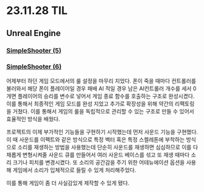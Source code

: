 # 23.11.28 TIL

## Unreal Engine

### [SimpleShooter (5)](</Unreal%20Engine/실습/SimpleShooter/SimpleShooter (5).md>)

### [SimpleShooter (6)](</Unreal%20Engine/실습/SimpleShooter/SimpleShooter (6).md>)

어제부터 하던 게임 모드에서의 룰 설정을 마무리 지었다. 폰이 죽을 때마다 컨트롤러를 불러와서 해당 폰이 플레이어일 경우 패배 AI 적일 경우 남은 AI컨트롤러 개수를 세서 0개면 플레이어의 승리를 변수로 넣어서 게임 종료 함수를 호출하는 구조로 완성시켰다. 이를 통해서 최종적인 게임 모드를 완성 지었고 추가로 확장성을 위해 약간의 리팩토링을 거쳤다. 이를 통해서 게임의 룰을 독립적으로 관리할 수 있는 구조로 만들 수 있어서 효율적인 방식을 배웠다.

프로젝트의 이제 부가적인 기능들을 구현하기 시작했는데 먼저 사운드 기능을 구현했다. 이 때 사운드를 이펙트와 같은 방식으로 특정 벡터 혹은 특정 스켈레톤에 부착하는 방식으로 소리를 재생하는 방법을 사용했는데 단순히 사운드를 재생하면 심심하므로 이를 다채롭게 변형시켜줄 사운드 큐를 만들어서 여러 사운드 베이스를 섞고 또 재생 때마다 소리 크기나 피치를 변경시켰다. 또 소리의 공간감을 주기 위한 어테뉴에이션 옵션을 사용해 게임에서 소리가 입체적으로 들릴 수 있게 처리해주었다.

이를 통해 게임이 좀 더 사실감있게 제작할 수 있게 됐다.
